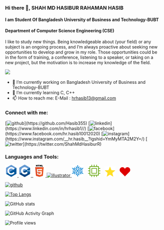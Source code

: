 ### Hi there 👋, SHAH MD HASIBUR RAHAMAN HASIB
#### I am Student Of Bangladesh University of Business and Technology-BUBT 
#### Department of Computer Science Engineering (CSE) 

I like to study new things. Being knowledgeable about (your field) or any subject is an ongoing process, and I’m always proactive about seeking new opportunities to develop and grow in my role. Those opportunities could be in the form of training, a conference, listening to a speaker, or taking on a new project, but the motivation is to increase my knowledge of the field.

  <img src="https://media.giphy.com/media/M9gbBd9nbDrOTu1Mqx/giphy.gif" width="100"/>

- 🔭 I’m currently working on Bangladesh University of Business and Technology-BUBT 
- 🌱 I’m currently learning C, C++ 
- 📫 How to reach me: E-Mail : hrhasib13@gmail.com 

<h3 align="left">Connect with me:</h3>
[<img src='https://cdn.jsdelivr.net/npm/simple-icons@3.0.1/icons/github.svg' alt='github' height='40'>](https://github.com/Hasib355)  [<img src='https://cdn.jsdelivr.net/npm/simple-icons@3.0.1/icons/linkedin.svg' alt='linkedin' height='40'>](https://www.linkedin.com/in/hrhasib1//)  [<img src='https://cdn.jsdelivr.net/npm/simple-icons@3.0.1/icons/facebook.svg' alt='facebook' height='40'>](https://www.facebook.com/hr.hasib10012020)  [<img src='https://cdn.jsdelivr.net/npm/simple-icons@3.0.1/icons/instagram.svg' alt='instagram' height='40'>](https://www.instagram.com/__hr.hasib__?igshid=YmMyMTA2M2Y=/) [<img src='https://cdn.jsdelivr.net/npm/simple-icons@3.0.1/icons/twitter.svg' alt='twitter' height='40'>](https://twitter.com/ShahMdHasiburR)

<h3 align="left">Languages and Tools:</h3>
<p align="left"> <a href="https://www.cprogramming.com/" target="_blank" rel="noreferrer"> <img src="https://raw.githubusercontent.com/devicons/devicon/master/icons/c/c-original.svg" alt="c" width="40" height="40"/> </a> <a href="https://www.w3schools.com/cpp/" target="_blank" rel="noreferrer"> <img src="https://raw.githubusercontent.com/devicons/devicon/master/icons/cplusplus/cplusplus-original.svg" alt="cplusplus" width="40" height="40"/> </a> <a href="https://www.w3schools.com/css/" target="_blank" rel="noreferrer"> <img href="https://www.w3.org/html/" target="_blank" rel="noreferrer"> <img src="https://raw.githubusercontent.com/devicons/devicon/master/icons/html5/html5-original-wordmark.svg" alt="html5" width="40" height="40"/> </a> <a href="https://www.adobe.com/in/products/illustrator.html" target="_blank" rel="noreferrer"> <img src="https://www.vectorlogo.zone/logos/adobe_illustrator/adobe_illustrator-icon.svg" alt="illustrator" width="40" height="40"/> </a> <a 

<a href='https://archiveprogram.github.com/'><img src='https://raw.githubusercontent.com/acervenky/animated-github-badges/master/assets/acbadge.gif' width='40' height='40'></a> <a href='https://docs.github.com/en/developers'><img src='https://raw.githubusercontent.com/acervenky/animated-github-badges/master/assets/devbadge.gif' width='40' height='40'></a> <a href='https://stars.github.com/'><img src='https://raw.githubusercontent.com/acervenky/animated-github-badges/master/assets/starbadge.gif' width='35' height='35'></a> <a href='https://docs.github.com/en/github/supporting-the-open-source-community-with-github-sponsors'><img src='https://raw.githubusercontent.com/acervenky/animated-github-badges/master/assets/sponsorbadge.gif' width='35' height='35'></a>   





[<img src='https://cdn.jsdelivr.net/npm/simple-icons@3.0.1/icons/github.svg' alt='github' height='40'>](https://github.com/Hasib355)  

[![Top Langs](https://github-readme-stats.vercel.app/api/top-langs/?username=Hasib355)](https://github.com/anuraghazra/github-readme-stats)

![GitHub stats](https://github-readme-stats.vercel.app/api?username=Hasib355&show_icons=true&count_private=true)  

![GitHub Activity Graph](https://activity-graph.herokuapp.com/graph?username=Hasib355)  

![Profile views](https://gpvc.arturio.dev/Hasib355)  
